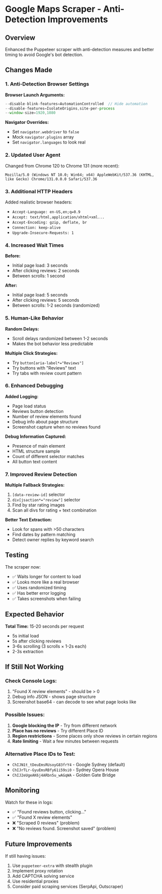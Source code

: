 # Google Maps Scraper - Anti-Detection Improvements

## Overview
Enhanced the Puppeteer scraper with anti-detection measures and better timing to avoid Google's bot detection.

## Changes Made

### 1. Anti-Detection Browser Settings

**Browser Launch Arguments:**
```javascript
--disable-blink-features=AutomationControlled  // Hide automation
--disable-features=IsolateOrigins,site-per-process
--window-size=1920,1080
```

**Navigator Overrides:**
- Set `navigator.webdriver` to `false`
- Mock `navigator.plugins` array
- Set `navigator.languages` to look real

### 2. Updated User Agent
Changed from Chrome 120 to Chrome 131 (more recent):
```
Mozilla/5.0 (Windows NT 10.0; Win64; x64) AppleWebKit/537.36 (KHTML, like Gecko) Chrome/131.0.0.0 Safari/537.36
```

### 3. Additional HTTP Headers
Added realistic browser headers:
- `Accept-Language: en-US,en;q=0.9`
- `Accept: text/html,application/xhtml+xml...`
- `Accept-Encoding: gzip, deflate, br`
- `Connection: keep-alive`
- `Upgrade-Insecure-Requests: 1`

### 4. Increased Wait Times

**Before:**
- Initial page load: 3 seconds
- After clicking reviews: 2 seconds
- Between scrolls: 1 second

**After:**
- Initial page load: 5 seconds
- After clicking reviews: 5 seconds
- Between scrolls: 1-2 seconds (randomized)

### 5. Human-Like Behavior

**Random Delays:**
- Scroll delays randomized between 1-2 seconds
- Makes the bot behavior less predictable

**Multiple Click Strategies:**
- Try `button[aria-label*="Reviews"]`
- Try buttons with "Reviews" text
- Try tabs with review count pattern

### 6. Enhanced Debugging

**Added Logging:**
- Page load status
- Reviews button detection
- Number of review elements found
- Debug info about page structure
- Screenshot capture when no reviews found

**Debug Information Captured:**
- Presence of main element
- HTML structure sample
- Count of different selector matches
- All button text content

### 7. Improved Review Detection

**Multiple Fallback Strategies:**
1. `[data-review-id]` selector
2. `div[jsaction*="review"]` selector
3. Find by star rating images
4. Scan all divs for rating + text combination

**Better Text Extraction:**
- Look for spans with >50 characters
- Find dates by pattern matching
- Detect owner replies by keyword search

## Testing

The scraper now:
- ✅ Waits longer for content to load
- ✅ Looks more like a real browser
- ✅ Uses randomized timing
- ✅ Has better error logging
- ✅ Takes screenshots when failing

## Expected Behavior

**Total Time:** 15-20 seconds per request
- 5s initial load
- 5s after clicking reviews
- 3-6s scrolling (3 scrolls × 1-2s each)
- 2-3s extraction

## If Still Not Working

### Check Console Logs:
1. "Found X review elements" - should be > 0
2. Debug info JSON - shows page structure
3. Screenshot base64 - can decode to see what page looks like

### Possible Issues:
1. **Google blocking the IP** - Try from different network
2. **Place has no reviews** - Try different Place ID
3. **Region restrictions** - Some places only show reviews in certain regions
4. **Rate limiting** - Wait a few minutes between requests

### Alternative Place IDs to Test:
- `ChIJN1t_tDeuEmsRUsoyG83frY4` - Google Sydney (default)
- `ChIJrTLr-GyuEmsRBfy61i59si0` - Sydney Opera House
- `ChIJ2eUgeAK6j4ARbn5u_wAGqWA` - Golden Gate Bridge

## Monitoring

Watch for these in logs:
- ✅ "Found reviews button, clicking..."
- ✅ "Found X review elements"
- ❌ "Scraped 0 reviews" (problem)
- ❌ "No reviews found. Screenshot saved" (problem)

## Future Improvements

If still having issues:
1. Use `puppeteer-extra` with stealth plugin
2. Implement proxy rotation
3. Add CAPTCHA solving service
4. Use residential proxies
5. Consider paid scraping services (SerpApi, Outscraper)
